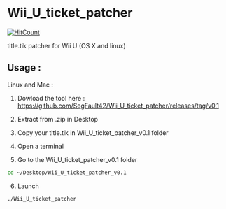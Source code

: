 # Wii_U_ticket_patcher

[![HitCount](http://hits.dwyl.io/SegFault42/https://github.com/SegFault42/3ds_nand_validator.svg)](http://hits.dwyl.io/SegFault42/https://github.com/SegFault42/3ds_nand_validator)

title.tik patcher for Wii U (OS X and linux) 

## Usage :

Linux and Mac :

1) Dowload the tool here : https://github.com/SegFault42/Wii_U_ticket_patcher/releases/tag/v0.1

2) Extract  from .zip in Desktop

3) Copy your title.tik in Wii_U_ticket_patcher_v0.1 folder

4) Open a terminal

5) Go to the Wii_U_ticket_patcher_v0.1 folder

```bash
cd ~/Desktop/Wii_U_ticket_patcher_v0.1
```
6) Launch
```bash
./Wii_U_ticket_patcher
```

